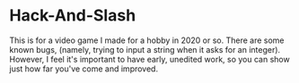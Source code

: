 # Hack-And-Slash

This is for a video game I made for a hobby in 2020 or so. There are some known bugs, (namely, trying to input a string when it asks for an integer). 
However, I feel it's important to have early, unedited work, so you can show just how far you've come and improved.
